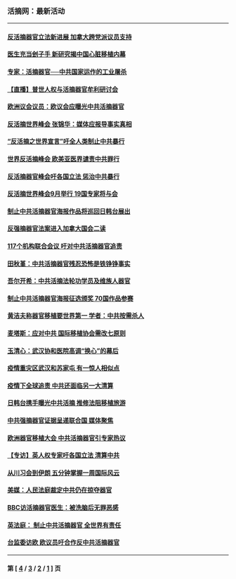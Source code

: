 ### 活摘网：最新活动
---
#### [反活摘器官立法新进展 加拿大跨党派议员支持](../../pages/nf5883/n13876061.md?12080430) 
#### [医生充当刽子手 新研究揭中国心脏移植内幕](../../pages/nf5883/n13772291.md?12080430) 
#### [专家：活摘器官──中共国家运作的工业屠杀](../../pages/nf5883/n13761178.md?12080430) 
#### [【直播】普世人权与活摘器官牟利研讨会](../../pages/nf5883/n13425146.md?12080430) 
#### [欧洲议会议员：欧议会应曝光中共活摘器官](../../pages/nf5883/n13336571.md?12080430) 
#### [反活摘世界峰会 张锦华：媒体应报导事实真相](../../pages/nf5883/n13278502.md?12080430) 
#### [“反活摘之世界宣言”吁全人类制止中共暴行](../../pages/nf5883/n13259730.md?12080430) 
#### [世界反活摘峰会 欧美亚医界谴责中共罪行](../../pages/nf5883/n13253550.md?12080430) 
#### [反活摘器官峰会吁各国立法 惩治中共暴行](../../pages/nf5883/n13245052.md?12080430) 
#### [反活摘世界峰会9月举行 19国专家将与会](../../pages/nf5883/n13201492.md?12080430) 
#### [制止中共活摘器官海报作品将巡回日韩台展出](../../pages/nf5883/n13177791.md?12080430) 
#### [反强摘器官法案进入加拿大国会二读](../../pages/nf5883/n13033450.md?12080430) 
#### [117个机构联合会议 吁对中共活摘器官追责](../../pages/nf5883/n12775087.md?12080430) 
#### [田秋堇：中共活摘器官残忍恐怖是铁铮铮事实](../../pages/nf5883/n12702148.md?12080430) 
#### [吾尔开希：中共活摘法轮功学员及维族人器官](../../pages/nf5883/n12693197.md?12080430) 
#### [制止中共活摘器官海报征选颁奖 70国作品参赛](../../pages/nf5883/n12692050.md?12080430) 
#### [黄洁夫称器官移植要世界第一 学者：中共按需杀人](../../pages/nf5883/n12572329.md?12080430) 
#### [麦塔斯：应对中共 国际移植协会需改七原则](../../pages/nf5883/n12514711.md?12080430) 
#### [玉清心：武汉协和医院高调“换心”的幕后](../../pages/nf5883/n12298730.md?12080430) 
#### [疫情重灾区武汉和苏家屯 有一惊人相似点](../../pages/nf5883/n12150824.md?12080430) 
#### [疫情下全球追责 中共还面临另一大清算](../../pages/nf5883/n12070397.md?12080430) 
#### [日韩台携手曝光中共活摘 推修法阻移植旅游](../../pages/nf5883/n11712046.md?12080430) 
#### [中共强摘器官证据呈递联合国 媒体聚焦](../../pages/nf5883/n11546426.md?12080430) 
#### [欧洲器官移植大会 中共活摘器官引专家热议](../../pages/nf5883/n11539095.md?12080430) 
#### [【专访】英人权专家吁各国立法 清算中共](../../pages/nf5883/n11367315.md?12080430) 
#### [从川习会到伊朗 五分钟掌握一周国际风云](../../pages/nf5883/n11338520.md?12080430) 
#### [美媒：人民法庭裁定中共仍在掠夺器官](../../pages/nf5883/n11334897.md?12080430) 
#### [BBC访活摘器官医生：被洗脑后无罪恶感](../../pages/nf5883/n11335935.md?12080430) 
#### [英法庭： 制止中共活摘器官 全世界有责任](../../pages/nf5883/n11330691.md?12080430) 
#### [台监委访欧 欧议员吁合作反中共活摘器官](../../pages/nf5883/n11109190.md?12080430) 

---
#### 第 [ [4](./4.md?12080430) / [3](./3.md?12080430) / [2](./2.md?12080430) / [1](./1.md?12080430) ] 页
